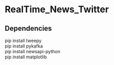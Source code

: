 # RealTime_News_Twitter

## Dependencies
pip install tweepy<br />
pip install pykafka<br />
pip install newsapi-python<br />
pip install matplotlib


